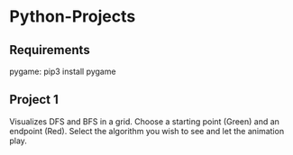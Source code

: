 # Python-Projects

## Requirements
pygame: pip3 install pygame

## Project 1
Visualizes DFS and BFS in a grid. 
Choose a starting point (Green) and an endpoint (Red).
Select the algorithm you wish to see and let the animation play.
